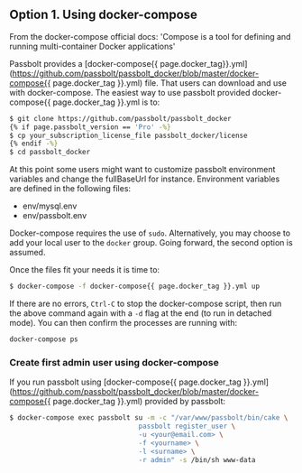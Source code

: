 ## Option 1. Using docker-compose

From the docker-compose official docs: 'Compose is a tool for defining and running multi-container Docker applications'

Passbolt provides a [docker-compose{{ page.docker_tag}}.yml](https://github.com/passbolt/passbolt_docker/blob/master/docker-compose{{ page.docker_tag }}.yml) file. That users can download and use with docker-compose.
The easiest way to use passbolt provided docker-compose{{ page.docker_tag }}.yml is to:
```bash
$ git clone https://github.com/passbolt/passbolt_docker
{% if page.passbolt_version == 'Pro' -%}
$ cp your_subscription_license_file passbolt_docker/license
{% endif -%}
$ cd passbolt_docker
```

At this point some users might want to customize passbolt environment variables and change the fullBaseUrl for instance. Environment variables are defined in the following files:
* env/mysql.env
* env/passbolt.env

Docker-compose requires the use of `sudo`. Alternatively, you may choose to add your local user to the `docker`
group. Going forward, the second option is assumed.

Once the files fit your needs it is time to:
```bash
$ docker-compose -f docker-compose{{ page.docker_tag }}.yml up
```
If there are no errors, `Ctrl-C` to stop the docker-compose script, then run the above command again with a `-d` flag at the end
(to run in detached mode). You can then confirm the processes are running with:
```bash
docker-compose ps
```
### Create first admin user using docker-compose

If you run passbolt using [docker-compose{{ page.docker_tag }}.yml](https://github.com/passbolt/passbolt_docker/blob/master/docker-compose{{ page.docker_tag }}.yml) provided by passbolt:

```bash
$ docker-compose exec passbolt su -m -c "/var/www/passbolt/bin/cake \
                                passbolt register_user \
                                -u <your@email.com> \
                                -f <yourname> \
                                -l <surname> \
                                -r admin" -s /bin/sh www-data
```
